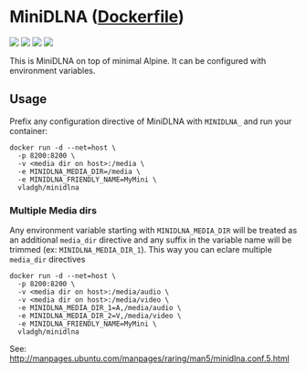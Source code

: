 # MiniDLNA ([Dockerfile](https://github.com/vladgh/docker_base_images/tree/master/minidlna))
[![](https://images.microbadger.com/badges/image/vladgh/minidlna.svg)](https://microbadger.com/images/vladgh/minidlna "Get your own image badge on microbadger.com")
[![](https://images.microbadger.com/badges/version/vladgh/minidlna.svg)](https://microbadger.com/images/vladgh/minidlna "Get your own version badge on microbadger.com")
[![](https://images.microbadger.com/badges/commit/vladgh/minidlna.svg)](https://microbadger.com/images/vladgh/minidlna "Get your own commit badge on microbadger.com")
[![](https://images.microbadger.com/badges/license/vladgh/minidlna.svg)](https://microbadger.com/images/vladgh/minidlna "Get your own license badge on microbadger.com")

This is MiniDLNA on top of minimal Alpine.
It can be configured with environment variables.

## Usage

Prefix any configuration directive of MiniDLNA with `MINIDLNA_`
and run your container:

```
docker run -d --net=host \
  -p 8200:8200 \
  -v <media dir on host>:/media \
  -e MINIDLNA_MEDIA_DIR=/media \
  -e MINIDLNA_FRIENDLY_NAME=MyMini \
  vladgh/minidlna
```

### Multiple Media dirs

Any environment variable starting with `MINIDLNA_MEDIA_DIR` will be treated as
an additional `media_dir` directive and any suffix in the variable name will
be trimmed (ex: `MINIDLNA_MEDIA_DIR_1`). This way you can eclare multiple
`media_dir` directives

```
docker run -d --net=host \
  -p 8200:8200 \
  -v <media dir on host>:/media/audio \
  -v <media dir on host>:/media/video \
  -e MINIDLNA_MEDIA_DIR_1=A,/media/audio \
  -e MINIDLNA_MEDIA_DIR_2=V,/media/video \
  -e MINIDLNA_FRIENDLY_NAME=MyMini \
  vladgh/minidlna
```

See: http://manpages.ubuntu.com/manpages/raring/man5/minidlna.conf.5.html
